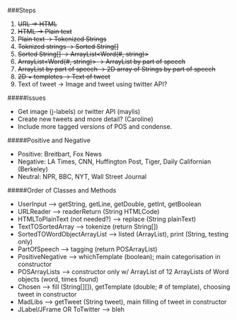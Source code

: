 ###Steps
1. ~~URL -> HTML~~
2. ~~HTML -> Plain text~~
3. ~~Plain text -> Tokenized Strings~~
4. ~~Toknized strings -> Sorted String[]~~
5. ~~Sorted String[] -> ArrayList<Word(#, string)>~~
6. ~~ArrayList<Word(#, string)> -> ArrayList<Word> by part of speech~~
7. ~~ArrayList<Word> by part of speech -> 2D array of Strings by part of speech~~
8. ~~2D + templetes -> Text of tweet~~
9. Text of tweet -> Image and tweet using twitter API?

 #####Issues
 - Get image (j-labels) or twitter API (maylis)
 - Create new tweets and more detail? (Caroline)
 - Include more tagged versions of POS and condense.
 
 #####Positive and Negative
 - Positive: Breitbart, Fox News
 - Negative: LA Times, CNN, Huffington Post, Tiger, Daily Californian (Berkeley)
 - Neutral: NPR, BBC, NYT, Wall Street Journal
 
#####Order of Classes and Methods
 - UserInput --> getString, getLine, getDouble, getInt, getBoolean
 - URLReader --> readerReturn (String HTMLCode)
 - HTMLToPlainText (not needed?) --> replace (String plainText)
 - TextTOSortedArray --> tokenize (return String[])
 - SortedTOWordObjectArrayList --> listed (ArrayList<Word>), print (String, testing only)
 - PartOfSpeech --> tagging (return POSArrayList)
 - PositiveNegative --> whichTemplate (boolean); main categorisation in constructor
 - POSArrayLists --> constructor only w/ ArrayList of 12 ArrayLists of Word objects (word, times found)
 - Chosen --> fill (String[][]), getTemplate (double; # of template), choosing tweet in constructor
 - MadLibs --> getTweet (String tweet), main filling of tweet in constructor
 - JLabel/JFrame OR ToTwitter --> bleh